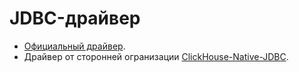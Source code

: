 # JDBC-драйвер

- [Официальный драйвер](https://github.com/yandex/clickhouse-jdbc).
- Драйвер от сторонней огранизации [ClickHouse-Native-JDBC](https://github.com/housepower/ClickHouse-Native-JDBC).
